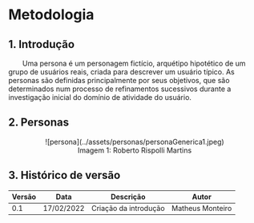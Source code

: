 # Metodologia

## 1. Introdução

&emsp;&emsp;Uma persona é um personagem fictício, arquétipo hipotético de um grupo de usuários reais, criada para descrever um usuário típico. As personas são definidas principalmente por seus objetivos, que são determinados num processo de
refinamentos sucessivos durante a investigação inicial do domínio de atividade do usuário. 

## 2. Personas

<center>
![persona](../assets/personas/personaGenerica1.jpeg)
<figcaption>Imagem 1: Roberto Rispolli Martins</figcaption>
</center>

## 3. Histórico de versão
<center>

| Versão | Data       | Descrição                                           | Autor        |
| ------ | ---------- | --------------------------------------------------- | ------------ |
| 0.1    | 17/02/2022 | Criação da introdução | Matheus Monteiro |

</center>